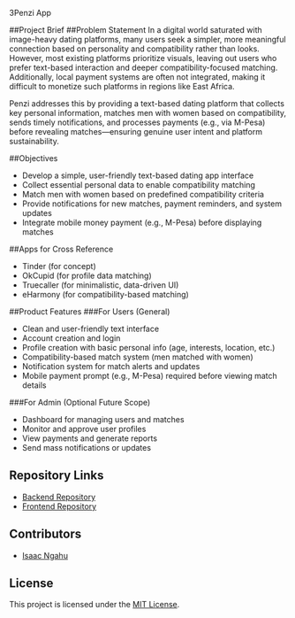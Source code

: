 3Penzi App

##Project Brief
##Problem Statement
In a digital world saturated with image-heavy dating platforms, many users seek a simpler, more meaningful connection based on personality and compatibility rather than looks. However, most existing platforms prioritize visuals, leaving out users who prefer text-based interaction and deeper compatibility-focused matching. Additionally, local payment systems are often not integrated, making it difficult to monetize such platforms in regions like East Africa.

Penzi addresses this by providing a text-based dating platform that collects key personal information, matches men with women based on compatibility, sends timely notifications, and processes payments (e.g., via M-Pesa) before revealing matches—ensuring genuine user intent and platform sustainability.

##Objectives
- Develop a simple, user-friendly text-based dating app interface
- Collect essential personal data to enable compatibility matching
- Match men with women based on predefined compatibility criteria
- Provide notifications for new matches, payment reminders, and system updates
- Integrate mobile money payment (e.g., M-Pesa) before displaying matches

##Apps for Cross Reference
- Tinder (for concept)
- OkCupid (for profile data matching)
- Truecaller (for minimalistic, data-driven UI)
- eHarmony (for compatibility-based matching)

##Product Features
###For Users (General)
- Clean and user-friendly text interface
- Account creation and login
- Profile creation with basic personal info (age, interests, location, etc.)
- Compatibility-based match system (men matched with women)
- Notification system for match alerts and updates
- Mobile payment prompt (e.g., M-Pesa) required before viewing match details

###For Admin (Optional Future Scope)
- Dashboard for managing users and matches
- Monitor and approve user profiles
- View payments and generate reports
- Send mass notifications or updates


## Repository Links
- [Backend Repository](https://github.com/Isaac-Ngahu/penzi)
- [Frontend Repository](https://github.com/Isaac-Ngahu/penzi_full)

## Contributors
- [Isaac Ngahu](https://github.com/Isaac-Ngahu/)

## License
This project is licensed under the [MIT License](LICENSE).


